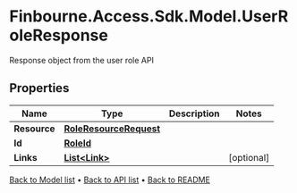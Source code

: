 # Finbourne.Access.Sdk.Model.UserRoleResponse
Response object from the user role API

## Properties

Name | Type | Description | Notes
------------ | ------------- | ------------- | -------------
**Resource** | [**RoleResourceRequest**](RoleResourceRequest.md) |  | 
**Id** | [**RoleId**](RoleId.md) |  | 
**Links** | [**List&lt;Link&gt;**](Link.md) |  | [optional] 

[Back to Model list](../README.md#documentation-for-models) &#8226; [Back to API list](../README.md#documentation-for-api-endpoints) &#8226; [Back to README](../README.md)

